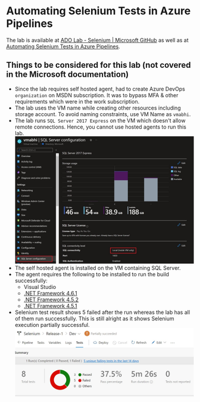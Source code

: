 # Automating Selenium Tests in Azure Pipelines

The lab is available at [ADO Lab - Selenium | Microsoft GitHub](https://github.com/microsoft/azuredevopslabs/tree/master/labs/vstsextend/selenium) as well as at [Automating Selenium Tests in Azure Pipelines](https://www.azuredevopslabs.com/labs/vstsextend/selenium/).

## Things to be considered for this lab (not covered in the Microsoft documentation)
* Since the lab requires self hosted agent, had to create Azure DevOps `organization` on MSDN subscription. It was to bypass MFA & other requirements which were in the work subscription.
* The lab uses the VM name while creating other resources including storage account. To avoid naming constraints, use VM Name as `vmabhi`.
* The lab runs `SQL Server 2017 Express` on the VM which doesn't allow remote connections. Hence, you cannot use hosted agents to run this lab.
![alt txt](/images/sql-express-on-vm.jpg)
* The self hosted agent is installed on the VM containing SQL Server. 
* The agent requires the following to be installed to run the build successfully:
    * Visual Studio
    * [.NET Framework 4.6.1](https://dotnet.microsoft.com/en-us/download/dotnet-framework/thank-you/net461-developer-pack-offline-installer)
    * [.NET Framework 4.5.2](https://dotnet.microsoft.com/en-us/download/dotnet-framework/thank-you/net452-developer-pack-offline-installer)
    * [.NET Framework 4.5.1](https://dotnet.microsoft.com/en-us/download/dotnet-framework/thank-you/net451-developer-pack-offline-installer)
* Selenium test result shows 5 failed after the run whereas the lab has all of them run successfully. This is still alright as it shows Selenium execution partially successful.
![alt txt](/images/selenium-test-result.jpg)
